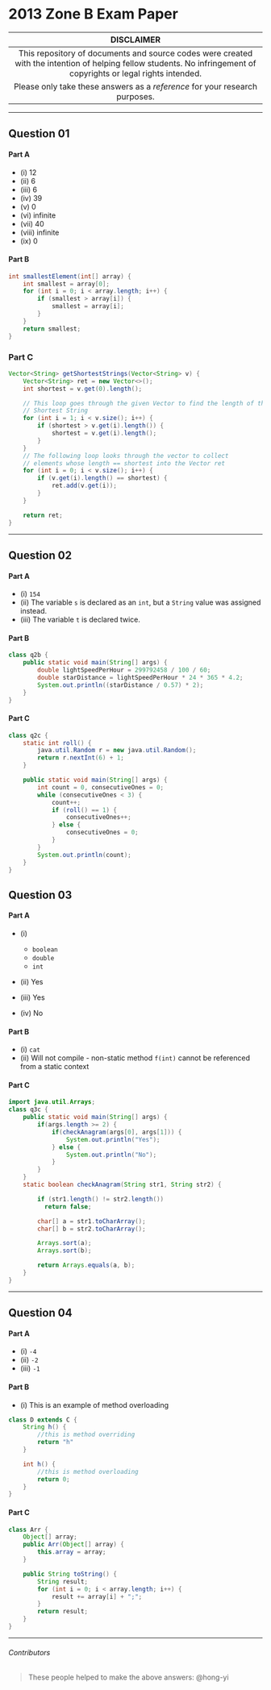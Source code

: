 # 2013 Zone B Exam Paper

| **DISCLAIMER**  |
| :---: |
| This repository of documents and source codes were created with the intention of helping fellow students. No infringement of copyrights or legal rights intended. |
| Please only take these answers as a *reference* for your research purposes. |

---

## Question 01

#### Part A
* (i) 12
* (ii) 6
* (iii) 6
* (iv) 39
* (v) 0
* (vi) infinite
* (vii) 40
* (viii) infinite
* (ix) 0

#### Part B

```java
int smallestElement(int[] array) {
    int smallest = array[0];
    for (int i = 0; i < array.length; i++) {
        if (smallest > array[i]) {
            smallest = array[i];
        }
    }
    return smallest;
}
```

### Part C

```java
Vector<String> getShortestStrings(Vector<String> v) {
    Vector<String> ret = new Vector<>();
    int shortest = v.get(0).length();

    // This loop goes through the given Vector to find the length of the
    // Shortest String
    for (int i = 1; i < v.size(); i++) {
        if (shortest > v.get(i).length()) {
            shortest = v.get(i).length();
        }
    }
    // The following loop looks through the vector to collect
    // elements whose length == shortest into the Vector ret
    for (int i = 0; i < v.size(); i++) {
        if (v.get(i).length() == shortest) {
            ret.add(v.get(i));
        }
    }

    return ret;
}
```

---

## Question 02

#### Part A
* (i) `154`
* (ii) The variable `s` is declared as an `int`, but a `String` value was assigned instead.
* (iii) The variable `t` is declared twice.

#### Part B

```java
class q2b {
    public static void main(String[] args) {
        double lightSpeedPerHour = 299792458 / 100 / 60;
        double starDistance = lightSpeedPerHour * 24 * 365 * 4.2;
        System.out.println((starDistance / 0.57) * 2);
    }
}
```

#### Part C

```java
class q2c {
    static int roll() {
        java.util.Random r = new java.util.Random();
        return r.nextInt(6) + 1;
    }

    public static void main(String[] args) {
        int count = 0, consecutiveOnes = 0;
        while (consecutiveOnes < 3) {
            count++;
            if (roll() == 1) {
                consecutiveOnes++;
            } else {
                consecutiveOnes = 0;
            }
        }
        System.out.println(count);
    }
}
```

## Question 03

#### Part A
* (i)
  * `boolean`
  * `double`
  * `int`

* (ii) Yes
* (iii) Yes
* (iv) No

#### Part B
* (i) `cat`
* (ii) Will not compile - non-static method `f(int)` cannot be referenced from a static context

#### Part C

```java
import java.util.Arrays;
class q3c {
    public static void main(String[] args) {
        if(args.length >= 2) {
            if(checkAnagram(args[0], args[1])) {
                System.out.println("Yes");
            } else {
                System.out.println("No");
            }
        }
    }
    static boolean checkAnagram(String str1, String str2) {

        if (str1.length() != str2.length())
          return false;

        char[] a = str1.toCharArray();
        char[] b = str2.toCharArray();

        Arrays.sort(a);
        Arrays.sort(b);

        return Arrays.equals(a, b);
    }
}

```

---

## Question 04

#### Part A

* (i) `-4`
* (ii) `-2`
* (iii) `-1`

#### Part B

* (i) This is an example of method overloading

```java
class D extends C {
    String h() {
        //this is method overriding
        return "h"
    }

    int h() {
        //this is method overloading
        return 0;
    }
}
```

#### Part C

```java
class Arr {
    Object[] array;
    public Arr(Object[] array) {
        this.array = array;
    }

    public String toString() {
        String result;
        for (int i = 0; i < array.length; i++) {
            result += array[i] + ";";
        }
        return result;
    }
}
```

---

###### Contributors
> These people helped to make the above answers: @hong-yi
